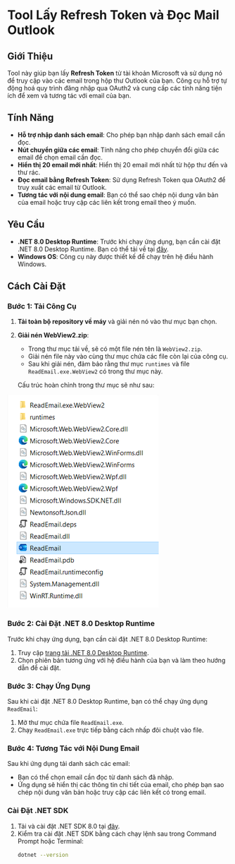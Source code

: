 # Tool Lấy Refresh Token và Đọc Mail Outlook

## Giới Thiệu

Tool này giúp bạn lấy **Refresh Token** từ tài khoản Microsoft và sử dụng nó để truy cập vào các email trong hộp thư Outlook của bạn. Công cụ hỗ trợ tự động hoá quy trình đăng nhập qua OAuth2 và cung cấp các tính năng tiện ích để xem và tương tác với email của bạn.

## Tính Năng

- **Hỗ trợ nhập danh sách email**: Cho phép bạn nhập danh sách email cần đọc.
- **Nút chuyển giữa các email**: Tính năng cho phép chuyển đổi giữa các email để chọn email cần đọc.
- **Hiển thị 20 email mới nhất**: Hiển thị 20 email mới nhất từ hộp thư đến và thư rác.
- **Đọc email bằng Refresh Token**: Sử dụng Refresh Token qua OAuth2 để truy xuất các email từ Outlook.
- **Tương tác với nội dung email**: Bạn có thể sao chép nội dung văn bản của email hoặc truy cập các liên kết trong email theo ý muốn.

## Yêu Cầu

- **.NET 8.0 Desktop Runtime**: Trước khi chạy ứng dụng, bạn cần cài đặt .NET 8.0 Desktop Runtime. Bạn có thể tải về tại [đây](https://dotnet.microsoft.com/download/dotnet/8.0).
- **Windows OS**: Công cụ này được thiết kế để chạy trên hệ điều hành Windows.

## Cách Cài Đặt

### Bước 1: Tải Công Cụ

1. **Tải toàn bộ repository về máy** và giải nén nó vào thư mục bạn chọn.

2. **Giải nén WebView2.zip**:
   - Trong thư mục tải về, sẽ có một file nén tên là `WebView2.zip`. 
   - Giải nén file này vào cùng thư mục chứa các file còn lại của công cụ.
   - Sau khi giải nén, đảm bảo rằng thư mục `runtimes` và file `ReadEmail.exe.WebView2` có trong thư mục này.

   Cấu trúc hoàn chỉnh trong thư mục sẽ như sau:

![Cấu trúc thư mục](structure.png)

### Bước 2: Cài Đặt .NET 8.0 Desktop Runtime

Trước khi chạy ứng dụng, bạn cần cài đặt .NET 8.0 Desktop Runtime:

1. Truy cập [trang tải .NET 8.0 Desktop Runtime](https://dotnet.microsoft.com/download/dotnet/8.0).
2. Chọn phiên bản tương ứng với hệ điều hành của bạn và làm theo hướng dẫn để cài đặt.

### Bước 3: Chạy Ứng Dụng

Sau khi cài đặt .NET 8.0 Desktop Runtime, bạn có thể chạy ứng dụng `ReadEmail`:

1. Mở thư mục chứa file `ReadEmail.exe`.
2. Chạy `ReadEmail.exe` trực tiếp bằng cách nhấp đôi chuột vào file.

### Bước 4: Tương Tác với Nội Dung Email

Sau khi ứng dụng tải danh sách các email:

- Bạn có thể chọn email cần đọc từ danh sách đã nhập.
- Ứng dụng sẽ hiển thị các thông tin chi tiết của email, cho phép bạn sao chép nội dung văn bản hoặc truy cập các liên kết có trong email.

### Cài Đặt .NET SDK

1. Tải và cài đặt .NET SDK 8.0 tại [đây](https://dotnet.microsoft.com/download/dotnet/8.0).
2. Kiểm tra cài đặt .NET SDK bằng cách chạy lệnh sau trong Command Prompt hoặc Terminal:
   ```bash
   dotnet --version
